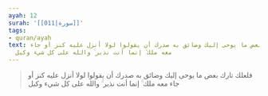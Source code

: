 ```yaml
---
ayah: 12
surah: '[[011|سورة]]'
tags:
- quran/ayah
text: فلعلك تارك بعض ما يوحى إليك وضائق به صدرك أن يقولوا لولا أنزل عليه كنز أو جاء
  معه ملك ۚ إنما أنت نذير ۚ والله على كل شيء وكيل
---
```

> فلعلك تارك بعض ما يوحى إليك وضائق به صدرك أن يقولوا لولا أنزل عليه كنز أو جاء معه ملك ۚ إنما أنت نذير ۚ والله على كل شيء وكيل
